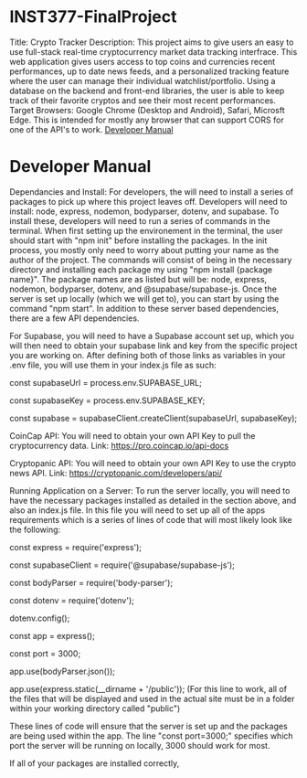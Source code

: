 # INST377-FinalProject

Title: Crypto Tracker
Description: This project aims to give users an easy to use full-stack real-time cryptocurrency market data tracking interfrace. This web application gives users access to top coins and currencies recent performances, up to date news feeds, and a personalized tracking feature where the user can manage their individual watchlist/portfolio. Using a database on the backend and front-end libraries, the user is able to keep track of their favorite cryptos and see their most recent performances.
Target Browsers: Google Chrome (Desktop and Android), Safari, Microsft Edge. This is intended for mostly any browser that can support CORS for one of the API's to work.
[Developer Manual](#developer-manual)



# Developer Manual
Dependancies and Install: For developers, the will need to install a series of packages to pick up where this project leaves off. Developers will need to install: node, express, nodemon, bodyparser, dotenv, and supabase. To install these, developers will need to run a series of commands in the terminal. When first setting up the environement in the terminal, the user should start with "npm init" before installing the packages. In the init process, you mostly only need to worry about putting your name as the author of the project. The commands will consist of being in the necessary directory and installing each package my using "npm install {package name}". The package names are as listed but will be: node, express, nodemon, bodyparser, dotenv, and  @supabase/supabase-js. Once the server is set up locally (which we will get to), you can start by using the command "npm start". In addition to these server based dependencies, there are a few API dependencies.

For Supabase, you will need to have a Supabase account set up, which you will then need to obtain your supabase link and key from the specific project you are working on. After defining both of those links as variables in your .env file, you will use them in your index.js file as such: 

const supabaseUrl = process.env.SUPABASE_URL;

const supabaseKey = process.env.SUPABASE_KEY;

const supabase = supabaseClient.createClient(supabaseUrl, supabaseKey);

CoinCap API: You will need to obtain your own API Key to pull the cryptocurrency data. Link: https://pro.coincap.io/api-docs

Cryptopanic API: You will need to obtain your own API Key to use the crypto news API. Link: https://cryptopanic.com/developers/api/

Running Application on a Server: To run the server locally, you will need to have the necessary packages installed as detailed in the section above, and also an index.js file. In this file you will need to set up all of the apps requirements which is a series of lines of code that will most likely look like the following:

const express = require('express');

const supabaseClient = require('@supabase/supabase-js');

const bodyParser = require('body-parser');

const dotenv = require('dotenv');

dotenv.config();

const app = express();

const port = 3000;

app.use(bodyParser.json());

app.use(express.static(__dirname + '/public'));
(For this line to work, all of the files that will be displayed and used in the actual site must be in a folder within your working directory called "public")


These lines of code will ensure that the server is set up and the packages are being used within the app. The line "const port=3000;" specifies which port the server will be running on locally, 3000 should work for most.

If all of your packages are installed correctly,